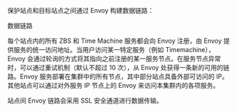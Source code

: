<?xml version="1.0" encoding="UTF-8"?><?workdir /C:\Users\Admin\AppData\Local\Temp\temp20190708155216556?><?workdir-uri file:/C:/Users/Admin/AppData/Local/Temp/temp20190708155216556/?><?path2project ..\..\..\?><?path2project-uri ../../../?><?path2rootmap-uri ../../../?><topic xmlns:ditaarch="http://dita.oasis-open.org/architecture/2005/" xmlns:dita-ot="http://dita-ot.sourceforge.net/ns/201007/dita-ot" class="- topic/topic " ditaarch:DITAArchVersion="1.2" domains="(topic hi-d) (topic ut-d) (topic indexing-d) (topic hazard-d) (topic abbrev-d) (topic pr-d) (topic sw-d) (topic ui-d)" id="数据链路" xtrf="file:/D:/safehaven/content/concepts/backup-service-white-paper/数据链路.md" xtrc="topic:1;182:3"><title class="- topic/title " xtrf="file:/D:/safehaven/content/concepts/backup-service-white-paper/数据链路.md" xtrc="title:1;182:3">数据链路</title><body class="- topic/body " xtrf="file:/D:/safehaven/content/concepts/backup-service-white-paper/数据链路.md" xtrc="body:1;182:3"><p class="- topic/p " xtrf="file:/D:/safehaven/content/concepts/backup-service-white-paper/数据链路.md" xtrc="p:1;182:3">保护站点和目标站点之间通过 Envoy 构建数据链路：</p><image class="- topic/image " href="b0071afed23de87a069e32c829384519f93503f3.png" placement="break" xtrf="file:/D:/safehaven/content/concepts/backup-service-white-paper/数据链路.md" xtrc="image:1;182:3"><alt class="- topic/alt " xtrf="file:/D:/safehaven/content/concepts/backup-service-white-paper/数据链路.md" xtrc="alt:1;182:3">数据链路</alt></image><p class="- topic/p " xtrf="file:/D:/safehaven/content/concepts/backup-service-white-paper/数据链路.md" xtrc="p:2;182:3">每个站点内的所有 ZBS 和 Time Machine 服务都会向 Envoy 注册，由 Envoy 提供服务的统一访问地址。当用户访问某一特定服务（例如 Timemachine），Envoy 会通过轮询的方式将其指向之前注册的某一服务节点。在服务节点异常时，可以通过重试机制（默认不超过 10 次），从 Envoy 处获得一条新的可用的链路。Envoy 服务部署在集群中的所有节点，其中部分站点具备外部可访问的 IP。其他站点可以通过对外服务 IP 节点上的 Envoy 来访问本集群内的各项服务。</p><p class="- topic/p " xtrf="file:/D:/safehaven/content/concepts/backup-service-white-paper/数据链路.md" xtrc="p:3;182:3">站点间 Envoy 链路会采用 SSL 安全通道进行数据传输。</p></body></topic>